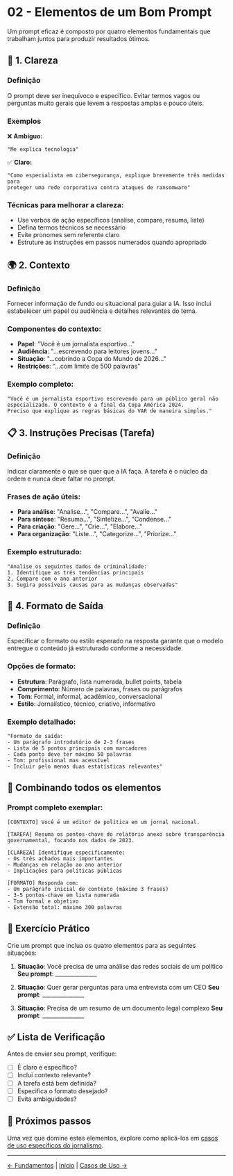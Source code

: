 # 02 - Elementos de um Bom Prompt

Um prompt eficaz é composto por quatro elementos fundamentais que trabalham juntos para produzir resultados ótimos.

## 🎯 1. Clareza

### Definição
O prompt deve ser inequívoco e específico. Evitar termos vagos ou perguntas muito gerais que levem a respostas amplas e pouco úteis.

### Exemplos

❌ **Ambíguo:**
```
"Me explica tecnologia"
```

✅ **Claro:**
```
"Como especialista em cibersegurança, explique brevemente três medidas para 
proteger uma rede corporativa contra ataques de ransomware"
```

### Técnicas para melhorar a clareza:
- Use verbos de ação específicos (analise, compare, resuma, liste)
- Defina termos técnicos se necessário
- Evite pronomes sem referente claro
- Estruture as instruções em passos numerados quando apropriado

## 🌍 2. Contexto

### Definição
Fornecer informação de fundo ou situacional para guiar a IA. Isso inclui estabelecer um papel ou audiência e detalhes relevantes do tema.

### Componentes do contexto:
- **Papel**: "Você é um jornalista esportivo..."
- **Audiência**: "...escrevendo para leitores jovens..."
- **Situação**: "...cobrindo a Copa do Mundo de 2026..."
- **Restrições**: "...com limite de 500 palavras"

### Exemplo completo:
```
"Você é um jornalista esportivo escrevendo para um público geral não 
especializado. O contexto é a final da Copa América 2024. 
Preciso que explique as regras básicas do VAR de maneira simples."
```

## 📋 3. Instruções Precisas (Tarefa)

### Definição
Indicar claramente o que se quer que a IA faça. A tarefa é o núcleo da ordem e nunca deve faltar no prompt.

### Frases de ação úteis:
- **Para análise**: "Analise...", "Compare...", "Avalie..."
- **Para síntese**: "Resuma...", "Sintetize...", "Condense..."
- **Para criação**: "Gere...", "Crie...", "Elabore..."
- **Para organização**: "Liste...", "Categorize...", "Priorize..."

### Exemplo estruturado:
```
"Analise os seguintes dados de criminalidade:
1. Identifique as três tendências principais
2. Compare com o ano anterior
3. Sugira possíveis causas para as mudanças observadas"
```

## 📐 4. Formato de Saída

### Definição
Especificar o formato ou estilo esperado na resposta garante que o modelo entregue o conteúdo já estruturado conforme a necessidade.

### Opções de formato:
- **Estrutura**: Parágrafo, lista numerada, bullet points, tabela
- **Comprimento**: Número de palavras, frases ou parágrafos
- **Tom**: Formal, informal, acadêmico, conversacional
- **Estilo**: Jornalístico, técnico, criativo, informativo

### Exemplo detalhado:
```
"Formato de saída:
- Um parágrafo introdutório de 2-3 frases
- Lista de 5 pontos principais com marcadores
- Cada ponto deve ter máximo 50 palavras
- Tom: profissional mas acessível
- Incluir pelo menos duas estatísticas relevantes"
```

## 🔧 Combinando todos os elementos

### Prompt completo exemplar:
```
[CONTEXTO] Você é um editor de política em um jornal nacional.

[TAREFA] Resuma os pontos-chave do relatório anexo sobre transparência 
governamental, focando nos dados de 2023.

[CLAREZA] Identifique especificamente:
- Os três achados mais importantes
- Mudanças em relação ao ano anterior
- Implicações para políticas públicas

[FORMATO] Responda com:
- Um parágrafo inicial de contexto (máximo 3 frases)
- 3-5 pontos-chave em lista numerada
- Tom formal e objetivo
- Extensão total: máximo 300 palavras
```

## 📝 Exercício Prático

Crie um prompt que inclua os quatro elementos para as seguintes situações:

1. **Situação**: Você precisa de uma análise das redes sociais de um político
   **Seu prompt**: _______________

2. **Situação**: Quer gerar perguntas para uma entrevista com um CEO
   **Seu prompt**: _______________

3. **Situação**: Precisa de um resumo de um documento legal complexo
   **Seu prompt**: _______________

## ✅ Lista de Verificação

Antes de enviar seu prompt, verifique:
- [ ] É claro e específico?
- [ ] Inclui contexto relevante?
- [ ] A tarefa está bem definida?
- [ ] Especifica o formato desejado?
- [ ] Evita ambiguidades?

## 🚀 Próximos passos

Uma vez que domine estes elementos, explore como aplicá-los em [casos de uso específicos do jornalismo](03-casos-uso.md).

---

[← Fundamentos](01-fundamentos.md) | [Início](../README.md) | [Casos de Uso →](03-casos-uso.md)
